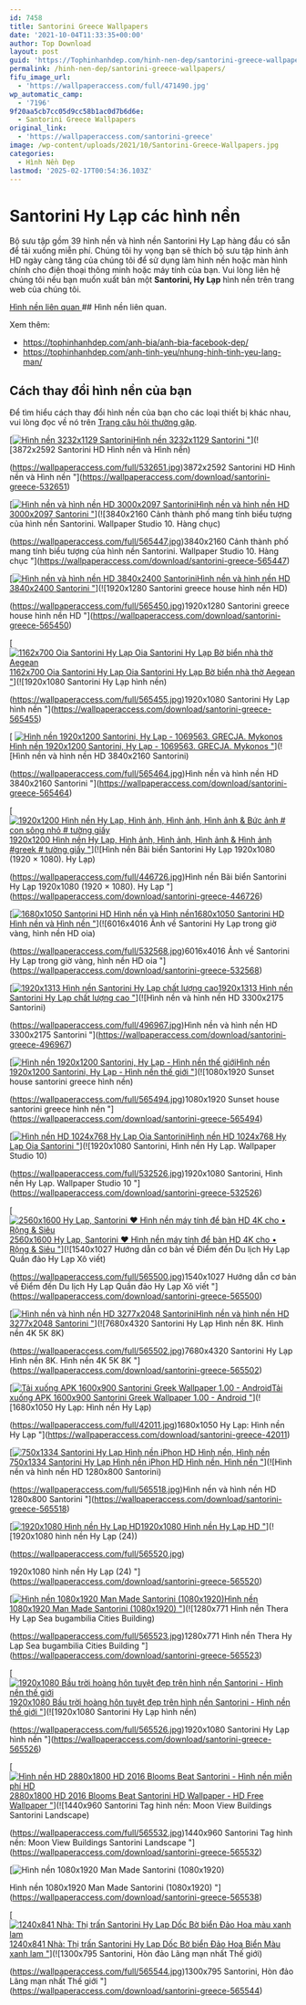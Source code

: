 ```yaml
---
id: 7458
title: Santorini Greece Wallpapers
date: '2021-10-04T11:33:35+00:00'
author: Top Download
layout: post
guid: 'https://Tophinhanhdep.com/hinh-nen-dep/santorini-greece-wallpapers/'
permalink: /hinh-nen-dep/santorini-greece-wallpapers/
fifu_image_url:
  - 'https://wallpaperaccess.com/full/471490.jpg'
wp_automatic_camp:
  - '7196'
9f20aa5cb7cc05d9cc58b1ac0d7b6d6e:
  - Santorini Greece Wallpapers
original_link:
  - 'https://wallpaperaccess.com/santorini-greece'
image: /wp-content/uploads/2021/10/Santorini-Greece-Wallpapers.jpg
categories:
  - Hình Nền Đẹp
lastmod: '2025-02-17T00:54:36.103Z'
---
```

# Santorini Hy Lạp các hình nền

Bộ sưu tập gồm 39 hình nền và hình nền Santorini Hy Lạp hàng đầu có sẵn để tải xuống miễn phí. Chúng tôi hy vọng bạn sẽ thích bộ sưu tập hình ảnh HD ngày càng tăng của chúng tôi để sử dụng làm hình nền hoặc màn hình chính cho điện thoại thông minh hoặc máy tính của bạn. Vui lòng liên hệ chúng tôi nếu bạn muốn xuất bản một **Santorini, Hy Lạp** hình nền trên trang web của chúng tôi.

[Hình nền liên quan ](#related) ## Hình nền liên quan.

   
 Xem thêm:

   
- <https://tophinhanhdep.com/anh-bia/anh-bia-facebook-dep/>
- <https://tophinhanhdep.com/anh-tinh-yeu/nhung-hinh-tinh-yeu-lang-man/>

## Cách thay đổi hình nền của bạn

Để tìm hiểu cách thay đổi hình nền của bạn cho các loại thiết bị khác nhau, vui lòng đọc về nó trên [Trang câu hỏi thường gặp](https://tophinhanhdep.com/faq/).

  
[[![Hình nền 3232x1129 Santorini](https://wallpaperaccess.com/full/471490.jpg)Hình nền 3232x1129 Santorini "](https://wallpaperaccess.com/download/santorini-greece-471490)](![3872x2592 Santorini HD Hình nền và Hình nền)

(https://wallpaperaccess.com/full/532651.jpg)3872x2592 Santorini HD Hình nền và Hình nền "](https://wallpaperaccess.com/download/santorini-greece-532651)

[[![Hình nền và hình nền HD 3000x2097 Santorini](https://wallpaperaccess.com/full/219778.jpg)Hình nền và hình nền HD 3000x2097 Santorini "](https://wallpaperaccess.com/download/santorini-greece-219778)](![3840x2160 Cảnh thành phố mang tính biểu tượng của hình nền Santorini.  Wallpaper Studio 10. Hàng chục)

(https://wallpaperaccess.com/full/565447.jpg)3840x2160 Cảnh thành phố mang tính biểu tượng của hình nền Santorini. Wallpaper Studio 10. Hàng chục "](https://wallpaperaccess.com/download/santorini-greece-565447)

[[![Hình nền và hình nền HD 3840x2400 Santorini](https://wallpaperaccess.com/full/219791.jpg)Hình nền và hình nền HD 3840x2400 Santorini "](https://wallpaperaccess.com/download/santorini-greece-219791)](![1920x1280 Santorini greece house hình nền HD)

(https://wallpaperaccess.com/full/565450.jpg)1920x1280 Santorini greece house hình nền HD "](https://wallpaperaccess.com/download/santorini-greece-565450)

[[![1162x700 Oia Santorini Hy Lạp Oia Santorini Hy Lạp Bờ biển nhà thờ Aegean](https://wallpaperaccess.com/full/565454.jpg)1162x700 Oia Santorini Hy Lạp Oia Santorini Hy Lạp Bờ biển nhà thờ Aegean "](https://wallpaperaccess.com/download/santorini-greece-565454)](![1920x1080 Santorini Hy Lạp hình nền)

(https://wallpaperaccess.com/full/565455.jpg)1920x1080 Santorini Hy Lạp hình nền "](https://wallpaperaccess.com/download/santorini-greece-565455)

[ [![Hình nền 1920x1200 Santorini, Hy Lạp - 1069563. GRECJA.  Mykonos](https://wallpaperaccess.com/full/532613.jpg)Hình nền 1920x1200 Santorini, Hy Lạp - 1069563. GRECJA. Mykonos "](https://wallpaperaccess.com/download/santorini-greece-532613)](![Hình nền và hình nền HD 3840x2160 Santorini)

(https://wallpaperaccess.com/full/565464.jpg)Hình nền và hình nền HD 3840x2160 Santorini "](https://wallpaperaccess.com/download/santorini-greece-565464)

[[![1920x1200 Hình nền Hy Lạp, Hình ảnh, Hình ảnh, Hình ảnh & Bức ảnh # con sông nhỏ # tường giấy](https://wallpaperaccess.com/full/471498.jpg)1920x1200 Hình nền Hy Lạp, Hình ảnh, Hình ảnh, Hình ảnh &amp; Hình ảnh #greek # tường giấy "](https://wallpaperaccess.com/download/santorini-greece-471498)](![Hình nền Bãi biển Santorini Hy Lạp 1920x1080 (1920 × 1080).  Hy Lạp)

(https://wallpaperaccess.com/full/446726.jpg)Hình nền Bãi biển Santorini Hy Lạp 1920x1080 (1920 × 1080). Hy Lạp "](https://wallpaperaccess.com/download/santorini-greece-446726)

[[![1680x1050 Santorini HD Hình nền và Hình nền](https://wallpaperaccess.com/full/496702.jpg)1680x1050 Santorini HD Hình nền và Hình nền "](https://wallpaperaccess.com/download/santorini-greece-496702)](![6016x4016 Ảnh về Santorini Hy Lạp trong giờ vàng, hình nền HD oia)

(https://wallpaperaccess.com/full/532568.jpg)6016x4016 Ảnh về Santorini Hy Lạp trong giờ vàng, hình nền HD oia "](https://wallpaperaccess.com/download/santorini-greece-532568)

[[![1920x1313 Hình nền Santorini Hy Lạp chất lượng cao](https://wallpaperaccess.com/full/565470.jpg)1920x1313 Hình nền Santorini Hy Lạp chất lượng cao "](https://wallpaperaccess.com/download/santorini-greece-565470)](![Hình nền và hình nền HD 3300x2175 Santorini)

(https://wallpaperaccess.com/full/496967.jpg)Hình nền và hình nền HD 3300x2175 Santorini "](https://wallpaperaccess.com/download/santorini-greece-496967)

[[![Hình nền 1920x1200 Santorini, Hy Lạp - Hình nền thế giới](https://wallpaperaccess.com/full/42025.jpg)Hình nền 1920x1200 Santorini, Hy Lạp - Hình nền thế giới "](https://wallpaperaccess.com/download/santorini-greece-42025)](![1080x1920 Sunset house santorini greece hình nền)

(https://wallpaperaccess.com/full/565494.jpg)1080x1920 Sunset house santorini greece hình nền "](https://wallpaperaccess.com/download/santorini-greece-565494)

[[![Hình nền HD 1024x768 Hy Lạp Oia Santorini](https://wallpaperaccess.com/full/565497.jpg)Hình nền HD 1024x768 Hy Lạp Oia Santorini "](https://wallpaperaccess.com/download/santorini-greece-565497)](![1920x1080 Santorini, Hình nền Hy Lạp.  Wallpaper Studio 10)

(https://wallpaperaccess.com/full/532526.jpg)1920x1080 Santorini, Hình nền Hy Lạp. Wallpaper Studio 10 "](https://wallpaperaccess.com/download/santorini-greece-532526)

[[![2560x1600 Hy Lạp, Santorini ❤ Hình nền máy tính để bàn HD 4K cho • Rộng & Siêu](https://wallpaperaccess.com/full/219987.jpg)2560x1600 Hy Lạp, Santorini ❤ Hình nền máy tính để bàn HD 4K cho • Rộng &amp; Siêu "](https://wallpaperaccess.com/download/santorini-greece-219987)](![1540x1027 Hướng dẫn cơ bản về Điểm đến Du lịch Hy Lạp Quần đảo Hy Lạp Xô viết)

(https://wallpaperaccess.com/full/565500.jpg)1540x1027 Hướng dẫn cơ bản về Điểm đến Du lịch Hy Lạp Quần đảo Hy Lạp Xô viết "](https://wallpaperaccess.com/download/santorini-greece-565500)

[[![Hình nền và hình nền HD 3277x2048 Santorini](https://wallpaperaccess.com/full/471560.jpg)Hình nền và hình nền HD 3277x2048 Santorini "](https://wallpaperaccess.com/download/santorini-greece-471560)](![7680x4320 Santorini Hy Lạp Hình nền 8K.  Hình nền 4K 5K 8K)

(https://wallpaperaccess.com/full/565502.jpg)7680x4320 Santorini Hy Lạp Hình nền 8K. Hình nền 4K 5K 8K "](https://wallpaperaccess.com/download/santorini-greece-565502)

[[![Tải xuống APK 1600x900 Santorini Greek Wallpaper 1.00 - Android](https://wallpaperaccess.com/full/565511.jpg)Tải xuống APK 1600x900 Santorini Greek Wallpaper 1.00 - Android "](https://wallpaperaccess.com/download/santorini-greece-565511)](![1680x1050 Hy Lạp: Hình nền Hy Lạp)

(https://wallpaperaccess.com/full/42011.jpg)1680x1050 Hy Lạp: Hình nền Hy Lạp "](https://wallpaperaccess.com/download/santorini-greece-42011)

[[![750x1334 Santorini Hy Lạp Hình nền iPhon HD Hình nền, Hình nền](https://wallpaperaccess.com/full/565517.jpg)750x1334 Santorini Hy Lạp Hình nền iPhon HD Hình nền, Hình nền "](https://wallpaperaccess.com/download/santorini-greece-565517)](![Hình nền và hình nền HD 1280x800 Santorini)

(https://wallpaperaccess.com/full/565518.jpg)Hình nền và hình nền HD 1280x800 Santorini "](https://wallpaperaccess.com/download/santorini-greece-565518)

[[![1920x1080 Hình nền Hy Lạp HD](https://wallpaperaccess.com/full/565519.jpg)1920x1080 Hình nền Hy Lạp HD "](https://wallpaperaccess.com/download/santorini-greece-565519)](![1920x1080 hình nền Hy Lạp (24))

(https://wallpaperaccess.com/full/565520.jpg)

1920x1080 hình nền Hy Lạp (24) "](https://wallpaperaccess.com/download/santorini-greece-565520)

[[![Hình nền 1080x1920 Man Made Santorini (1080x1920)](https://wallpaperaccess.com/full/565521.jpg)Hình nền 1080x1920 Man Made Santorini (1080x1920) "](https://wallpaperaccess.com/download/santorini-greece-565521)](![1280x771 Hình nền Thera Hy Lạp Sea bugambilia Cities Building)

(https://wallpaperaccess.com/full/565523.jpg)1280x771 Hình nền Thera Hy Lạp Sea bugambilia Cities Building "](https://wallpaperaccess.com/download/santorini-greece-565523)

[[![1920x1080 Bầu trời hoàng hôn tuyệt đẹp trên hình nền Santorini - Hình nền thế giới](https://wallpaperaccess.com/full/471507.jpg)1920x1080 Bầu trời hoàng hôn tuyệt đẹp trên hình nền Santorini - Hình nền thế giới "](https://wallpaperaccess.com/download/santorini-greece-471507)](![1920x1080 Santorini Hy Lạp hình nền)

(https://wallpaperaccess.com/full/565526.jpg)1920x1080 Santorini Hy Lạp hình nền "](https://wallpaperaccess.com/download/santorini-greece-565526)

[[![Hình nền HD 2880x1800 HD 2016 Blooms Beat Santorini - Hình nền miễn phí HD](https://wallpaperaccess.com/full/565527.jpg)2880x1800 HD 2016 Blooms Beat Santorini HD Wallpaper - HD Free Wallpaper "](https://wallpaperaccess.com/download/santorini-greece-565527)](![1440x960 Santorini Tag hình nền: Moon View Buildings Santorini Landscape)

(https://wallpaperaccess.com/full/565532.jpg)1440x960 Santorini Tag hình nền: Moon View Buildings Santorini Landscape "](https://wallpaperaccess.com/download/santorini-greece-565532)

[![Hình nền 1080x1920 Man Made Santorini (1080x1920)](https://wallpaperaccess.com/full/565538.jpg)

Hình nền 1080x1920 Man Made Santorini (1080x1920) "](https://wallpaperaccess.com/download/santorini-greece-565538)

[[![1240x841 Nhà: Thị trấn Santorini Hy Lạp Dốc Bờ biển Đảo Hoa màu xanh lam](https://wallpaperaccess.com/full/565542.jpg)1240x841 Nhà: Thị trấn Santorini Hy Lạp Dốc Bờ biển Đảo Hoa Biển Màu xanh lam "](https://wallpaperaccess.com/download/santorini-greece-565542)](![1300x795 Santorini, Hòn đảo Lãng mạn nhất Thế giới)

(https://wallpaperaccess.com/full/565544.jpg)1300x795 Santorini, Hòn đảo Lãng mạn nhất Thế giới "](https://wallpaperaccess.com/download/santorini-greece-565544)
